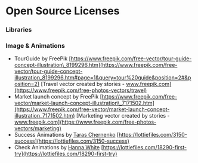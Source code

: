 # Open Source Licenses

### Libraries



### Image & Animations

* TourGuide by FreePik [https://www.freepik.com/free-vector/tour-guide-concept-illustration\_8199296.htm](https://www.freepik.com/free-vector/tour-guide-concept-illustration_8199296.htm#page=1&query=tour%20guide&position=2#&position=2) [Travel vector created by stories - www.freepik.com](https://www.freepik.com/free-photos-vectors/travel) 
* Market launch concept by FreePik [https://www.freepik.com/free-vector/market-launch-concept-illustration\_7171502.htm](https://www.freepik.com/free-vector/market-launch-concept-illustration_7171502.htm) [Marketing vector created by stories - www.freepik.com](https://www.freepik.com/free-photos-vectors/marketing) 
* Success Animations by [Taras Chernenko](https://lottiefiles.com/animissimo) [https://lottiefiles.com/3150-success](https://lottiefiles.com/3150-success) 
* Check Animations by [Hanna White](https://lottiefiles.com/hannawhite) [https://lottiefiles.com/18290-first-try](https://lottiefiles.com/18290-first-try)



